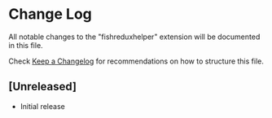 # Change Log

All notable changes to the "fishreduxhelper" extension will be documented in this file.

Check [Keep a Changelog](http://keepachangelog.com/) for recommendations on how to structure this file.

## [Unreleased]

- Initial release